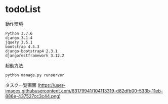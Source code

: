 # todoList

動作環境
```
Python 3.7.6
django 3.1.4
jquery 3.5.1
bootstrap 4.5.3
django-bootstrap4 2.3.1
djangorestframework 3.12.2
```

起動方法
```
python manage.py runserver
```


タスク一覧画面
(https://user-images.githubusercontent.com/63179941/104113319-d82dfb00-533b-11eb-886e-437527cc3c44.png)
